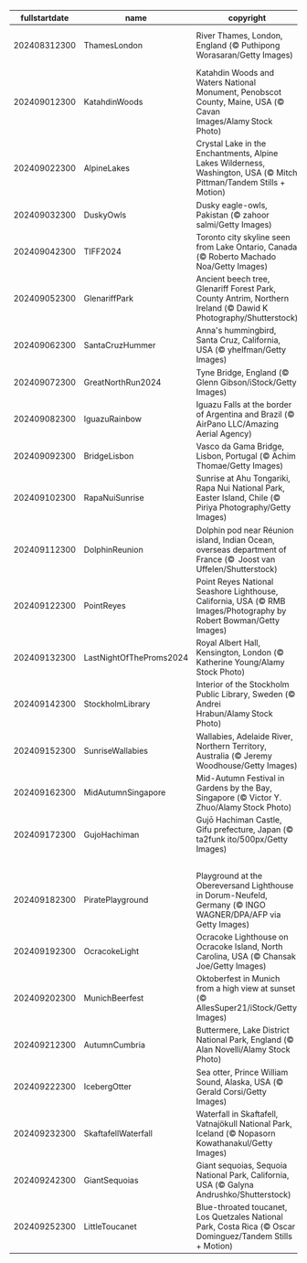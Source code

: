 |fullstartdate|name|copyright|title|image|
|--|--|--|--|--|
202408312300|ThamesLondon|River Thames, London, England (© Puthipong Worasaran/Getty Images)|Row your boat gently down the Thames|![](/en-GB/2024/09/202408312300ThamesLondon.jpg)|
202409012300|KatahdinWoods|Katahdin Woods and Waters National Monument, Penobscot County, Maine, USA (© Cavan Images/Alamy Stock Photo)|All about the woods and waters|![](/en-GB/2024/09/202409012300KatahdinWoods.jpg)|
202409022300|AlpineLakes|Crystal Lake in the Enchantments, Alpine Lakes Wilderness, Washington, USA (© Mitch Pittman/Tandem Stills + Motion)|Unspoiled beauty for all|![](/en-GB/2024/09/202409022300AlpineLakes.jpg)|
202409032300|DuskyOwls|Dusky eagle-owls, Pakistan (© zahoor salmi/Getty Images)|Birds of a feather hoot together|![](/en-GB/2024/09/202409032300DuskyOwls.jpg)|
202409042300|TIFF2024|Toronto city skyline seen from Lake Ontario, Canada (© Roberto Machado Noa/Getty Images)|Lights, camera, TIFF '24!|![](/en-GB/2024/09/202409042300TIFF2024.jpg)|
202409052300|GlenariffPark|Ancient beech tree, Glenariff Forest Park, County Antrim, Northern Ireland (© Dawid K Photography/Shutterstock)|'Wood' you believe this view?|![](/en-GB/2024/09/202409052300GlenariffPark.jpg)|
202409062300|SantaCruzHummer|Anna's hummingbird, Santa Cruz, California, USA (© yhelfman/Getty Images)|Humming along|![](/en-GB/2024/09/202409062300SantaCruzHummer.jpg)|
202409072300|GreatNorthRun2024|Tyne Bridge, England (© Glenn Gibson/iStock/Getty Images)|'Tyne' to shine|![](/en-GB/2024/09/202409072300GreatNorthRun2024.jpg)|
202409082300|IguazuRainbow|Iguazu Falls at the border of Argentina and Brazil (© AirPano LLC/Amazing Aerial Agency)|Rainbow waves in 'big water'|![](/en-GB/2024/09/202409082300IguazuRainbow.jpg)|
202409092300|BridgeLisbon|Vasco da Gama Bridge, Lisbon, Portugal (© Achim Thomae/Getty Images)|From skyline to water|![](/en-GB/2024/09/202409092300BridgeLisbon.jpg)|
202409102300|RapaNuiSunrise|Sunrise at Ahu Tongariki, Rapa Nui National Park, Easter Island, Chile (© Piriya Photography/Getty Images)|MOAIrning glory!|![](/en-GB/2024/09/202409102300RapaNuiSunrise.jpg)|
202409112300|DolphinReunion|Dolphin pod near Réunion island, Indian Ocean, overseas department of France (©  Joost van Uffelen/Shutterstock)|Have a fin-tastic day|![](/en-GB/2024/09/202409112300DolphinReunion.jpg)|
202409122300|PointReyes|Point Reyes National Seashore Lighthouse, California, USA (©  RMB Images/Photography by Robert Bowman/Getty Images)|A haven for nature and humans|![](/en-GB/2024/09/202409122300PointReyes.jpg)|
202409132300|LastNightOfTheProms2024|Royal Albert Hall, Kensington, London (© Katherine Young/Alamy Stock Photo)|Orchestrating some fun|![](/en-GB/2024/09/202409132300LastNightOfTheProms2024.jpg)|
202409142300|StockholmLibrary|Interior of the Stockholm Public Library, Sweden (© Andrei Hrabun/Alamy Stock Photo)|Where every angle tells a story|![](/en-GB/2024/09/202409142300StockholmLibrary.jpg)|
202409152300|SunriseWallabies|Wallabies, Adelaide River, Northern Territory, Australia (© Jeremy Woodhouse/Getty Images)|Hoppily ever after|![](/en-GB/2024/09/202409152300SunriseWallabies.jpg)|
202409162300|MidAutumnSingapore|Mid-Autumn Festival in Gardens by the Bay, Singapore (© Victor Y. Zhuo/Alamy Stock Photo)|Lanterns and mooncakes|![](/en-GB/2024/09/202409162300MidAutumnSingapore.jpg)|
202409172300|GujoHachiman|Gujō Hachiman Castle, Gifu prefecture, Japan (© ta2funk ito/500px/Getty Images)|Castle in the clouds|![](/en-GB/2024/09/202409172300GujoHachiman.jpg)|
||||![](/en-GB/2024/09/.jpg)|
202409182300|PiratePlayground|Playground at the Obereversand Lighthouse in Dorum-Neufeld, Germany (© INGO WAGNER/DPA/AFP via Getty Images)|Avast, landlubbers!|![](/en-GB/2024/09/202409182300PiratePlayground.jpg)|
202409192300|OcracokeLight|Ocracoke Lighthouse on Ocracoke Island, North Carolina, USA (© Chansak Joe/Getty Images)|A buccaneer's final haven|![](/en-GB/2024/09/202409192300OcracokeLight.jpg)|
202409202300|MunichBeerfest|Oktoberfest in Munich from a high view at sunset (© AllesSuper21/iStock/Getty Images)|Prost to Oktoberfest!|![](/en-GB/2024/09/202409202300MunichBeerfest.jpg)|
202409212300|AutumnCumbria|Buttermere, Lake District National Park, England (© Alan Novelli/Alamy Stock Photo)|Mirror, mirror on the lake|![](/en-GB/2024/09/202409212300AutumnCumbria.jpg)|
202409222300|IcebergOtter|Sea otter, Prince William Sound, Alaska, USA (© Gerald Corsi/Getty Images)|Otter-ly amazing|![](/en-GB/2024/09/202409222300IcebergOtter.jpg)|
202409232300|SkaftafellWaterfall|Waterfall in Skaftafell, Vatnajökull National Park, Iceland (© Nopasorn Kowathanakul/Getty Images)|Falling for this view?|![](/en-GB/2024/09/202409232300SkaftafellWaterfall.jpg)|
202409242300|GiantSequoias|Giant sequoias, Sequoia National Park, California, USA (© Galyna Andrushko/Shutterstock)|The realm of ancient giants|![](/en-GB/2024/09/202409242300GiantSequoias.jpg)|
202409252300|LittleToucanet|Blue-throated toucanet, Los Quetzales National Park, Costa Rica (© Oscar Dominguez/Tandem Stills + Motion)|Calling all toucan fans|![](/en-GB/2024/09/202409252300LittleToucanet.jpg)|
